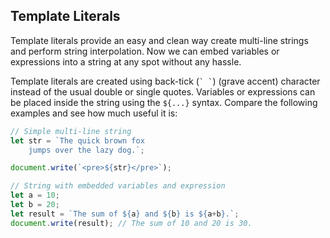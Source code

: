 

## Template Literals

Template literals provide an easy and clean way create multi-line strings and perform string interpolation. Now we can embed variables or expressions into a string at any spot without any hassle.

Template literals are created using back-tick (`` ` ` ``) (grave accent) character instead of the usual double or single quotes. Variables or expressions can be placed inside the string using the `${...}` syntax. Compare the following examples and see how much useful it is:

```js
// Simple multi-line string
let str = `The quick brown fox
	jumps over the lazy dog.`;

document.write(`<pre>${str}</pre>`);

// String with embedded variables and expression
let a = 10;
let b = 20;
let result = `The sum of ${a} and ${b} is ${a+b}.`;
document.write(result); // The sum of 10 and 20 is 30.
```
